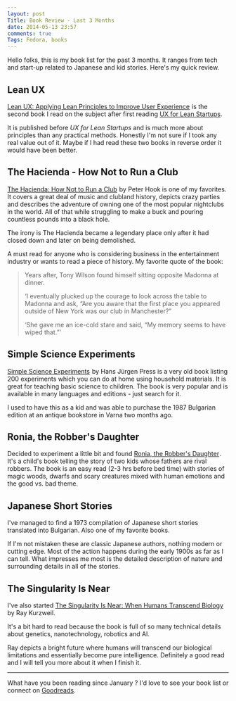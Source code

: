 ```yaml
---
layout: post
Title: Book Review - Last 3 Months
date: 2014-05-13 23:57
comments: true
Tags: Fedora, books
---
```


Hello folks, this is my book list for the past 3 months. It ranges from
tech and start-up related to Japanese and kid stories. Here's my quick review.

Lean UX
--------

<a href="http://www.amazon.com/gp/product/1449311652/ref=as_li_tl?ie=UTF8&camp=1789&creative=390957&creativeASIN=1449311652&linkCode=as2&tag=atodorovorg-20&linkId=JNQIKHJJXU3KJ33H">Lean UX: Applying Lean Principles to Improve User Experience</a><img src="http://ir-na.amazon-adsystem.com/e/ir?t=atodorovorg-20&l=as2&o=1&a=1449311652" width="1" height="1" border="0" alt="" style="border:none !important; margin:0px !important;" />
is the second book I read on the subject after first reading
[UX for Lean Startups](/blog/2013/12/09/book-review-ux-for-lean-startups/).

It is published before *UX for Lean Startups* and is much more about principles than
any practical methods. Honestly I'm not sure if I took any real value out of it.
Maybe if I had read these two books in reverse order it would have been better.


The Hacienda - How Not to Run a Club
-------------------------------------

<a href="http://www.amazon.com/gp/product/B00DEKLESK/ref=as_li_tl?ie=UTF8&camp=1789&creative=390957&creativeASIN=B00DEKLESK&linkCode=as2&tag=atodorovorg-20&linkId=FOMGYFQW4BHGPPOL">The Hacienda: How Not to Run a Club</a><img src="http://ir-na.amazon-adsystem.com/e/ir?t=atodorovorg-20&l=as2&o=1&a=B00DEKLESK" width="1" height="1" border="0" alt="" style="border:none !important; margin:0px !important;" />
by Peter Hook is one of my favorites. It covers a great deal of music and clubland history,
depicts crazy parties and describes the adventure of owning one of the most
popular nightclubs in the world. All of that while struggling to make a buck and
pouring countless pounds into a black hole.

The irony is The Hacienda became a legendary place only after it had closed down
and later on being demolished.

A must read for anyone who is considering business in the entertainment industry
or wants to read a piece of history. My favorite quote of the book:

> Years after, Tony Wilson found himself sitting opposite Madonna at dinner.
> 
> ‘I eventually plucked up the courage to look across the table to Madonna and ask,
> “Are you aware that the first place you appeared outside of New York was our club in Manchester?”
> 
> ‘She gave me an ice-cold stare and said, “My memory seems to have wiped that.”’


Simple Science Experiments
----------------------------

<a href="http://www.amazon.com/gp/product/0713428945/ref=as_li_tl?ie=UTF8&camp=1789&creative=390957&creativeASIN=0713428945&linkCode=as2&tag=atodorovorg-20&linkId=HU6TVCNR6DG67EFG">Simple Science Experiments</a><img src="http://ir-na.amazon-adsystem.com/e/ir?t=atodorovorg-20&l=as2&o=1&a=0713428945" width="1" height="1" border="0" alt="" style="border:none !important; margin:0px !important;" />
by Hans Jürgen Press is a very old book listing 200 experiments which you can
do at home using household materials. It is great for teaching basic science
to children. The book is very popular and is available in many languages
and editions - just search for it.

I used to have this as a kid and was able to purchase the 1987 Bulgarian edition
at an antique bookstore in Varna two months ago.


Ronia, the Robber's Daughter
----------------------------

Decided to experiment a little bit and found
<a href="http://www.amazon.com/gp/product/0140317201/ref=as_li_tl?ie=UTF8&camp=1789&creative=390957&creativeASIN=0140317201&linkCode=as2&tag=atodorovorg-20&linkId=FDHOPXQCZPMYCAA2">Ronia, the Robber's Daughter</a><img src="http://ir-na.amazon-adsystem.com/e/ir?t=atodorovorg-20&l=as2&o=1&a=0140317201" width="1" height="1" border="0" alt="" style="border:none !important; margin:0px !important;" />.
It's a child's book telling the story of two kids whose fathers are rival
robbers. The book is an easy read (2-3 hrs before bed time) with stories
of magic woods, dwarfs and scary creatures mixed with human emotions
and the good vs. bad theme.


Japanese Short Stories
-----------------------

I've managed to find a 1973 compilation of Japanese short stories
translated into Bulgarian. Also one of my favorite books.

If I'm not mistaken these are classic
Japanese authors, nothing modern or cutting edge. Most of the action happens
during the early 1900s as far as I can tell.
What impresses me most is the detailed description of nature and
surrounding details in all of the stories.



The Singularity Is Near
-----------------------

I've also started 
<a href="http://www.amazon.com/gp/product/0143037889/ref=as_li_tl?ie=UTF8&camp=1789&creative=390957&creativeASIN=0143037889&linkCode=as2&tag=atodorovorg-20&linkId=BKMQ47NQEXNTDDRR">The Singularity Is Near: When Humans Transcend Biology</a><img src="http://ir-na.amazon-adsystem.com/e/ir?t=atodorovorg-20&l=as2&o=1&a=0143037889" width="1" height="1" border="0" alt="" style="border:none !important; margin:0px !important;" />
by Ray Kurzweil.

It's a bit hard to read because the book is full of so many technical details
about genetics, nanotechnology, robotics and AI.

Ray depicts a bright future where humans will transcend our biological
limitations and essentially become pure intelligence. Definitely a good
read and I will tell you more about it when I finish it.

---
What have you been reading since January ? I'd love to see your book list
or connect on 
[Goodreads](https://www.goodreads.com/user/show/16191345-alexander-todorov).
